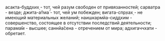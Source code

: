 асакта-буддхих̣ - тот, чей разум свободен от привязанностей; сарватра - везде; джита-а̄тма̄ - тот, чей ум побежден; вигата-спр̣хах̣ - не имеющий материальных желаний; наишкармйа-сиддхим - совершенство, состоящее в отсутствии последствий деятельности; парама̄м - высшее; саннйа̄сена - отречением от мира; адхигаччхати - обретает.